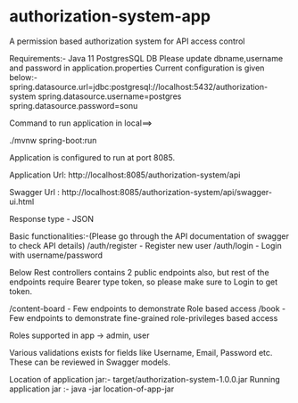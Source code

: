 # authorization-system-app

A permission based authorization system for API access control

Requirements:-
Java 11
PostgresSQL DB
Please update dbname,username and password in application.properties
Current configuration is given below:-
spring.datasource.url=jdbc:postgresql://localhost:5432/authorization-system
spring.datasource.username=postgres
spring.datasource.password=sonu

Command to run application in local==>

./mvnw spring-boot:run

Application is configured to run at port 8085.

Application Url: http://localhost:8085/authorization-system/api

Swagger Url : http://localhost:8085/authorization-system/api/swagger-ui.html

Response type - JSON

Basic functionalities:-(Please go through the API documentation of swagger to check API details)
/auth/register - Register new user
/auth/login - Login with username/password

Below Rest controllers contains 2 public endpoints also, but rest of the endpoints require
Bearer type token, so please make sure to Login to get token.

/content-board - Few endpoints to demonstrate Role based access
/book - Few endpoints to demonstrate fine-grained role-privileges based access

Roles supported in app -> admin, user

Various validations exists for fields like Username, Email, Password etc. These can be
reviewed in Swagger models.



Location of application jar:- target/authorization-system-1.0.0.jar
Running application jar :- java -jar location-of-app-jar



